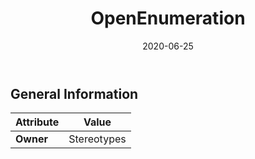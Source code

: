 ﻿---
title: OpenEnumeration
toc: false
type: specs
date: "2020-06-25"
draft: false
specification: KBL
version: 2.5.sr1
documentType: "Recommendation"
elementType: Class
classes:
  - OpenEnumeration
menu_name: kbl-2.5.sr1
---


## General Information

| Attribute               | Value |
|-------------------------|-------|
| **Owner**               | Stereotypes |
